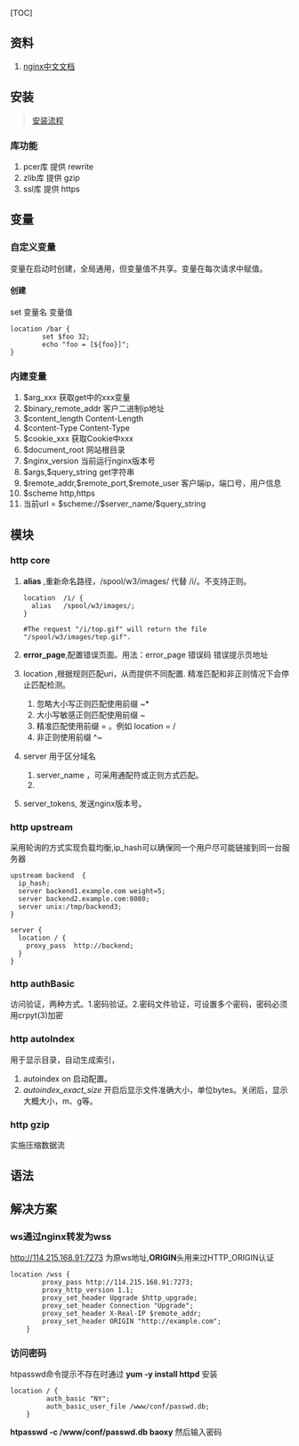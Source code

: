 [TOC]

## 资料

1. [nginx中文文档](http://www.nginx.cn/doc/general/overview.html)

## 安装

> [安装流程](http://www.nginx.cn/install)

### 库功能

1. pcer库 提供 rewrite
2. zlib库 提供 gzip
3. ssl库 提供 https

## 变量

###   自定义变量

  变量在启动时创建，全局通用，但变量值不共享。变量在每次请求中赋值。

#### 创建

  set 变量名  变量值

```
location /bar {
        set $foo 32;
        echo "foo = [${foo}]";
}
```

#### 

### 内建变量

1. $arg_xxx 获取get中的xxx变量
2. $binary_remote_addr 客户二进制ip地址
3. $content_length Content-Length
4. $content-Type Content-Type
5. $cookie_xxx 获取Cookie中xxx
6. $document_root 网站根目录
7. $nginx_version 当前运行nginx版本号
8. $args,\$query_string get字符串
9. $remote_addr,\$remote_port,\$remote_user 客户端ip，端口号，用户信息
10. $scheme http,https
11. 当前url = $scheme://\$server_name/\$query_string

## 模块

### http core

1. **alias** ,重新命名路径，/spool/w3/images/ 代替 /i/。不支持正则。

   ```
   location  /i/ {
     alias   /spool/w3/images/;
   }
   
   #The request "/i/top.gif" will return the file "/spool/w3/images/top.gif".
   ```

2. **error_page**,配置错误页面。用法：error_page 错误码 错误提示页地址

3. location ,根据规则匹配uri，从而提供不同配置. 精准匹配和非正则情况下会停止匹配检测。

   1. 忽略大小写正则匹配使用前缀 ~*
   2. 大小写敏感正则匹配使用前缀 ~
   3. 精准匹配使用前缀 = 。例如 location = /
   4. 非正则使用前缀 ^~ 

4. server 用于区分域名

   1. server_name ，可采用通配符或正则方式匹配。
   2. 

5. server_tokens, 发送nginx版本号。

### http upstream

  采用轮询的方式实现负载均衡,ip_hash可以确保同一个用户尽可能链接到同一台服务器

```
upstream backend  {
  ip_hash; 
  server backend1.example.com weight=5;
  server backend2.example.com:8080;
  server unix:/tmp/backend3;
}
 
server {
  location / {
    proxy_pass  http://backend;
  }
}
```

### http authBasic

  访问验证，两种方式。1.密码验证。2.密码文件验证，可设置多个密码，密码必须用crpyt(3)加密

### http autoIndex

 用于显示目录，自动生成索引，

1. autoindex on  启动配置。
2. *autoindex_exact_size* 开启后显示文件准确大小，单位bytes。关闭后，显示大概大小，m、g等。

###  http gzip

  实施压缩数据流



## 语法

## 解决方案

### ws通过nginx转发为wss

  http://114.215.168.91:7273 为原ws地址,**ORIGIN**头用来过HTTP_ORIGIN认证

```nginx
location /wss {
        proxy_pass http://114.215.168.91:7273;
        proxy_http_version 1.1;
        proxy_set_header Upgrade $http_upgrade;
        proxy_set_header Connection "Upgrade";
        proxy_set_header X-Real-IP $remote_addr;
        proxy_set_header ORIGIN "http://example.com";
    }
```

### 访问密码

  htpasswd命令提示不存在时通过 **yum -y install httpd** 安装

```nginx
location / {
    	 auth_basic "NY";
         auth_basic_user_file /www/conf/passwd.db;
    }
```

  **htpasswd -c /www/conf/passwd.db baoxy** 然后输入密码